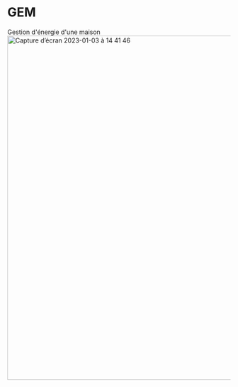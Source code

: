 # GEM
Gestion d'énergie d'une maison
<img width="777" alt="Capture d’écran 2023-01-03 à 14 41 46" src="https://user-images.githubusercontent.com/86846166/210369200-88010806-dcac-426c-889d-44a627e5d5c7.png">
